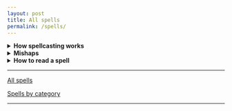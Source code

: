 ```yaml
---
layout: post
title: All spells
permalink: /spells/
---
```


<details markdown="1">
<summary><b>How spellcasting works</b></summary>
Some people can cast spells. They have <b>Magic Dice</b> (or <b>MD</b>) that they use to do so. For every <b>Magical</b>b> object the character has in their Inventory or Mind, they gain 1 Magic Dice, which is a d6. Some Gifts can also give Magic Dice.
  
<u><b>Casting a spell:</b></u> Whenever you cast a spell, you decide how many MD to invest in it, up to your maximum number of MD or 4, whichever is lower. The effects of the spell depend on the number of [dice] invested, as well as the [sum] of all results.

If an MD rolls a 6, you lose it, and can't use it anymire. Generally, classes recuperate lost MD after a good rest, although some of them don't.

Every time you roll doubles (the same result on 2 different dice), there's a <b>Mishap</b>.

<u><b>Mishaps:</b></u> These happen when you roll doubles when casting a spell. In this case, <b>something bad happens</b>, as determined by the [sum]. The effects of the mishap depend on the spell cast. Mishaps can be something like making whatever it's supposed to fix worse, or fixing it in some unwanted way, or being cast on someone else, or fizzling, or damaging the caster, or...
</details>

<details markdown="1">
<summary><b>Mishaps</b></summary>
<small>Adapted from Cairn's rules for [GLOG magic](https://cairnrpg.com/hacks/glog-magic/)</small>

| Mishap [sum] |                   |
|:-------------|:------------------|
| 2            | You can't use cast Spells for 1d6 hours. Any attempt to manipulate magic fails.                  |
| 3            | For the next 24 hours, you lose MD on a 4+ instead of just a 6.                  |
| 4            | There is a chain reaction to the Spell. The GM says how.                 |
| 5            | The Spell's effects are reversed. The GM says how.                 |
| 6            | Any objects in your Inventory that are not fireproof combust. You're immune to fire for short bursts.                  |
| 7            | You are reduced to 0 HP. You can't regain HP in any way for 24 hours.                  |
| 8            |                   |
| 9            |                   |
| 10           | You become insubstantial for 1d6 hours as your spirit leaves your body, which remains helpless and unconscious. You can pass through walls, but can't physically act with anything. No one can hear or see you through mundane means.                 |
| 11           | You suffer horrid burns. Lose 1d6 max HP. Every time you cast a spell, you can add an additional MD (different color). If this MD is lost, you lose 1 max HP.                  |
| 12           | You permanently lose 1 MD. Ethereal floating magic around you constantly gives you 1 Armor.                  |
| 13           | If you cast the spell from a Spellbook, the spellbook is destroyed. Otherwise, lose the spell from your Mind.                  |
| 14           | Whenever you lose an MD, gain a Spell Tumor, that can either take up a slot in your Inventory or Mind. Only specialized healers can remove these.                  |
| 15           |                   |
| 16           | You lose 1 Might permanently as the spell tears out plantlife around you, reconstructing you as best it can. You have 1 Armor, however take increased damage from fire (+1 damage per dice)                  |
| 17           | You are transformed into something weird and unnatural. The GM describes it. You're still you, but...                  |
| 18           |                   |
| 19           | You exchange one of your limbs from some extraterrestrial creature, and gain all its benefits as well as drawbacks. The GM knows, but you don't necessarily. Also - it's coming for you, and it's mad as hell.                  |
| 20           | An extradimensional entity notices fragments of your arcane turbulence. The GM rolls a Reaction roll to determine how it reacts to you. You'll meet it in 7 days.                  |
| 21           | You become a vessel of pure arcane energy - you need not sleep, drink or eat, or even breathe. Whenever you would lose MD, you instead lose 1 Might. When you have 0 Might left, you become a spell. The GM determines which.                  |
| 22           | You create an exact duplicate of yourself. One becomes older, the other becomes younger. They age at the rate of one year pper day. If one dies, the other does too. If ever you combine, you gain +2 to all base attributes.                  |
| 23           | You become an Elemental. Create a True Name for yourself. Magical energies surround you, and mundane attacks against you are useless. If someone learns your True Name, they can control you. Other Elementals will come for you, to bring you back into their dimension.                  |
| 24           |                   |
| 25+          |                   |

</details>




<details markdown="1">
<summary><b>How to read a spell</b></summary>
  
<b>D:</b> the duration of the spell. You can only have 1 <i>concentration</i> spell active at the same time.

<b>T:</b> the potential target of the spell.

<b>R:</b> the casting range of the spell. Nearby is one room over. Far is 10 rooms over.

The effecs of the spell are written here. Sometimes, the effect is changed according to the number of [dice] used to cast the spell, or the [sum] of the results rolled by the used Magic dice.
</details>

***

[All spells](https://bartapapa.github.io/legend/spells/all)

[Spells by category](https://bartapapa.github.io/legend/spells/spells-by-category)

***


